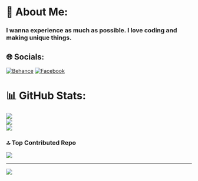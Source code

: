 # 💫 About Me:
 ### I wanna experience as much as possible. I love coding and making unique things.


## 🌐 Socials:
[![Behance](https://img.shields.io/badge/Behance-1769ff?logo=behance&logoColor=white)](https://behance.net/honhanpeter17) [![Facebook](https://img.shields.io/badge/Facebook-%231877F2.svg?logo=Facebook&logoColor=white)](https://facebook.com/NhanHo.2305/) 
# 📊 GitHub Stats:
![](https://github-readme-stats.vercel.app/api?username=NhanHoPeter217&theme=blueberry&hide_border=false&include_all_commits=false&count_private=false)<br/>
![](https://github-readme-streak-stats.herokuapp.com/?user=NhanHoPeter217&theme=blueberry&hide_border=false)<br/>
![](https://github-readme-stats.vercel.app/api/top-langs/?username=NhanHoPeter217&theme=blueberry&hide_border=false&include_all_commits=false&count_private=false&layout=compact)

### 🔝 Top Contributed Repo
![](https://github-contributor-stats.vercel.app/api?username=NhanHoPeter217&limit=5&theme=dracula&combine_all_yearly_contributions=true)

---
[![](https://visitcount.itsvg.in/api?id=NhanHoPeter217&icon=0&color=0)](https://visitcount.itsvg.in)

<!-- Proudly created with GPRM ( https://gprm.itsvg.in ) -->
